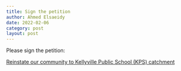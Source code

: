 ```yaml
---
title: Sign the petition
author: Ahmed Elsaeidy
date: 2022-02-06
category: post
layout: post
---
```


Please sign the petition:

[Reinstate our community to Kellyville Public School (KPS) catchment](https://www.change.org/p/reinstate-our-community-to-kellyville-public-school-kps-catchment)
